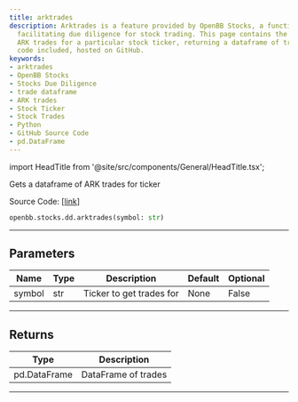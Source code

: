 ```yaml
---
title: arktrades
description: Arktrades is a feature provided by OpenBB Stocks, a function in Python
  facilitating due diligence for stock trading. This page contains the guide to access
  ARK trades for a particular stock ticker, returning a dataframe of trades. Source
  code included, hosted on GitHub.
keywords:
- arktrades
- OpenBB Stocks
- Stocks Due Diligence
- trade dataframe
- ARK trades
- Stock Ticker
- Stock Trades
- Python
- GitHub Source Code
- pd.DataFrame
---
```


import HeadTitle from '@site/src/components/General/HeadTitle.tsx';

<HeadTitle title="stocks.dd.arktrades - Reference | OpenBB SDK Docs" />

Gets a dataframe of ARK trades for ticker

Source Code: [[link](https://github.com/OpenBB-finance/OpenBBTerminal/tree/main/openbb_terminal/stocks/due_diligence/ark_model.py#L19)]

```python
openbb.stocks.dd.arktrades(symbol: str)
```

---

## Parameters

| Name | Type | Description | Default | Optional |
| ---- | ---- | ----------- | ------- | -------- |
| symbol | str | Ticker to get trades for | None | False |


---

## Returns

| Type | Description |
| ---- | ----------- |
| pd.DataFrame | DataFrame of trades |
---
